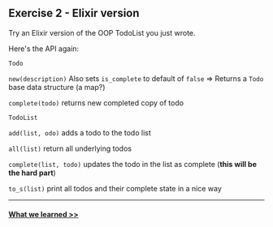 ## Exercise 2 - Elixir version

Try an Elixir version of the OOP TodoList you just wrote.

Here's the API again:

`Todo`

`new(description)` Also sets `is_complete` to default of `false` => Returns a `Todo` base data structure (a map?)

`complete(todo)` returns new completed copy of todo



`TodoList`

`add(list, odo)` adds a todo to the todo list

`all(list)` return all underlying todos

`complete(list, todo)` updates the todo in the list as complete (**this will be the hard part**)

`to_s(list)` print all todos and their complete state in a nice way

-----------------



#### [What we learned >>](../conclusions.md)
